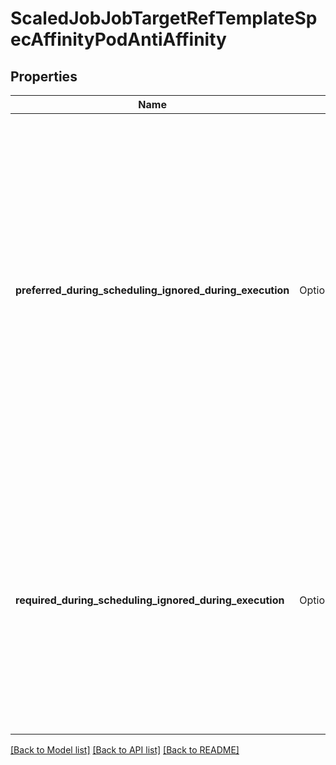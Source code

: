 # ScaledJobJobTargetRefTemplateSpecAffinityPodAntiAffinity

## Properties

Name | Type | Description | Notes
------------ | ------------- | ------------- | -------------
**preferred_during_scheduling_ignored_during_execution** | Option<[**Vec<crate::models::ScaledJobJobTargetRefTemplateSpecAffinityPodAffinityPreferredDuringSchedulingIgnoredDuringExecution>**](ScaledJob_jobTargetRef_template_spec_affinity_podAffinity_preferredDuringSchedulingIgnoredDuringExecution.md)> | The scheduler will prefer to schedule pods to nodes that satisfy the anti-affinity expressions specified by this field, but it may choose a node that violates one or more of the expressions. The node that is most preferred is the one with the greatest sum of weights, i.e. for each node that meets all of the scheduling requirements (resource request, requiredDuringScheduling anti-affinity expressions, etc.), compute a sum by iterating through the elements of this field and adding \"weight\" to the sum if the node has pods which matches the corresponding podAffinityTerm; the node(s) with the highest sum are the most preferred. | [optional]
**required_during_scheduling_ignored_during_execution** | Option<[**Vec<crate::models::ScaledJobJobTargetRefTemplateSpecAffinityPodAffinityRequiredDuringSchedulingIgnoredDuringExecution>**](ScaledJob_jobTargetRef_template_spec_affinity_podAffinity_requiredDuringSchedulingIgnoredDuringExecution.md)> | If the anti-affinity requirements specified by this field are not met at scheduling time, the pod will not be scheduled onto the node. If the anti-affinity requirements specified by this field cease to be met at some point during pod execution (e.g. due to a pod label update), the system may or may not try to eventually evict the pod from its node. When there are multiple elements, the lists of nodes corresponding to each podAffinityTerm are intersected, i.e. all terms must be satisfied. | [optional]

[[Back to Model list]](../README.md#documentation-for-models) [[Back to API list]](../README.md#documentation-for-api-endpoints) [[Back to README]](../README.md)


